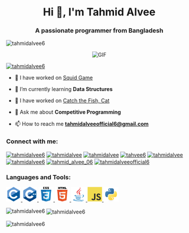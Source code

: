<h1 align="center">Hi 👋, I'm Tahmid Alvee</h1>
<h3 align="center">A passionate programmer from Bangladesh</h3>

<p align="left"> <img src="https://komarev.com/ghpvc/?username=tahmidalvee6&label=Profile%20views&color=0e75b6&style=flat" alt="tahmidalvee6" /> </p>

<p align="center">
  <img src="https://camo.githubusercontent.com/069e3ef2850e722ccaef748bf8cdadafeed9fd4a9ee1436daebd7e820f4402a7/68747470733a2f2f666972656261736573746f726167652e676f6f676c65617069732e636f6d2f76302f622f666c6578692d636f64696e672e61707073706f742e636f6d2f6f2f64656d706769372d35323066386435662d363364342d343435332d383832322d6462633134396165323766382e6769663f616c743d6d6564696126746f6b656e3d39316330633762322d393363332d343032392d623031312d316138373033633537333064" alt="GIF" />
</p>

<p align="left"> <a href="https://github.com/ryo-ma/github-profile-trophy"><img src="https://github-profile-trophy.vercel.app/?username=tahmidalvee6" alt="tahmidalvee6" /></a> </p>

- 🔭 I have worked on [Squid Game](https://scratch.mit.edu/projects/1120392800/embed)

- 🌱 I’m currently learning **Data Structures**

- 👯 I have worked on [Catch the Fish, Cat](https://scratch.mit.edu/projects/1086994226/embed)

- 💬 Ask me about **Competitive Programming**

- 📫 How to reach me **tahmidalveeofficial6@gmail.com**

<h3 align="left">Connect with me:</h3>
<p align="left">
<a href="https://twitter.com/tahmidalvee6" target="blank"><img align="center" src="https://raw.githubusercontent.com/rahuldkjain/github-profile-readme-generator/master/src/images/icons/Social/twitter.svg" alt="tahmidalvee6" height="30" width="40" /></a>
<a href="https://linkedin.com/in/tahmidalvee" target="blank"><img align="center" src="https://raw.githubusercontent.com/rahuldkjain/github-profile-readme-generator/master/src/images/icons/Social/linked-in-alt.svg" alt="tahmidalvee" height="30" width="40" /></a>
<a href="https://fb.com/tahmidalvee" target="blank"><img align="center" src="https://raw.githubusercontent.com/rahuldkjain/github-profile-readme-generator/master/src/images/icons/Social/facebook.svg" alt="tahmidalvee" height="30" width="40" /></a>
<a href="https://instagram.com/tahvee6" target="blank"><img align="center" src="https://raw.githubusercontent.com/rahuldkjain/github-profile-readme-generator/master/src/images/icons/Social/instagram.svg" alt="tahvee6" height="30" width="40" /></a>
<a href="https://www.youtube.com/c/tahmidalvee" target="blank"><img align="center" src="https://raw.githubusercontent.com/rahuldkjain/github-profile-readme-generator/master/src/images/icons/Social/youtube.svg" alt="tahmidalvee" height="30" width="40" /></a>
<a href="https://www.codechef.com/users/tahmidalvee6" target="blank"><img align="center" src="https://cdn.jsdelivr.net/npm/simple-icons@3.1.0/icons/codechef.svg" alt="tahmidalvee6" height="30" width="40" /></a>
<a href="https://codeforces.com/profile/tahmid_alvee_06" target="blank"><img align="center" src="https://raw.githubusercontent.com/rahuldkjain/github-profile-readme-generator/master/src/images/icons/Social/codeforces.svg" alt="tahmid_alvee_06" height="30" width="40" /></a>
<a href="https://www.leetcode.com/tahmidalveeofficial6" target="blank"><img align="center" src="https://raw.githubusercontent.com/rahuldkjain/github-profile-readme-generator/master/src/images/icons/Social/leet-code.svg" alt="tahmidalveeofficial6" height="30" width="40" /></a>
</p>

<h3 align="left">Languages and Tools:</h3>
<p align="left"> 
<a href="https://www.cprogramming.com/" target="_blank" rel="noreferrer"> <img src="https://raw.githubusercontent.com/devicons/devicon/master/icons/c/c-original.svg" alt="c" width="40" height="40"/> </a> 
<a href="https://www.w3schools.com/cpp/" target="_blank" rel="noreferrer"> <img src="https://raw.githubusercontent.com/devicons/devicon/master/icons/cplusplus/cplusplus-original.svg" alt="cplusplus" width="40" height="40"/> </a> 
<a href="https://www.w3schools.com/css/" target="_blank" rel="noreferrer"> <img src="https://raw.githubusercontent.com/devicons/devicon/master/icons/css3/css3-original-wordmark.svg" alt="css3" width="40" height="40"/> </a> 
<a href="https://www.w3.org/html/" target="_blank" rel="noreferrer"> <img src="https://raw.githubusercontent.com/devicons/devicon/master/icons/html5/html5-original-wordmark.svg" alt="html5" width="40" height="40"/> </a> 
<a href="https://www.java.com" target="_blank" rel="noreferrer"> <img src="https://raw.githubusercontent.com/devicons/devicon/master/icons/java/java-original.svg" alt="java" width="40" height="40"/> </a> 
<a href="https://developer.mozilla.org/en-US/docs/Web/JavaScript" target="_blank" rel="noreferrer"> <img src="https://raw.githubusercontent.com/devicons/devicon/master/icons/javascript/javascript-original.svg" alt="javascript" width="40" height="40"/> </a> 
<a href="https://www.python.org" target="_blank" rel="noreferrer"> <img src="https://raw.githubusercontent.com/devicons/devicon/master/icons/python/python-original.svg" alt="python" width="40" height="40"/> </a> 
</p>

<p><img align="left" src="https://github-readme-stats.vercel.app/api/top-langs?username=tahmidalvee6&show_icons=true&locale=en&layout=compact" alt="tahmidalvee6" /></p>

<p>&nbsp;<img align="center" src="https://github-readme-stats.vercel.app/api?username=tahmidalvee6&show_icons=true&locale=en" alt="tahmidalvee6" /></p>

<p><img align="center" src="https://github-readme-streak-stats.herokuapp.com/?user=tahmidalvee6&" alt="tahmidalvee6" /></p>
